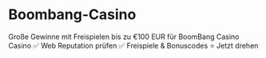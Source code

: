 # Boombang-Casino
Große Gewinne mit Freispielen bis zu €100 EUR für BoomBang Casino Casino ✅ Web Reputation prüfen ✅ Freispiele &amp; Bonuscodes ⭐ Jetzt drehen
